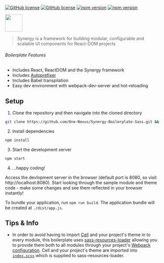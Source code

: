 [![GitHub license](https://img.shields.io/badge/license-MIT-blue.svg)](https://github.com/One-Nexus/Synergy/blob/master/LICENSE)
[![GitHub license](https://api.travis-ci.com/One-Nexus/Synergy.svg)](https://travis-ci.com/One-Nexus/Synergy)
[![npm version](https://badge.fury.io/js/%40onenexus%2Fsynergy.svg)](https://www.npmjs.com/package/@onenexus/synergy)
[![npm version](https://img.shields.io/npm/dm/@onenexus/synergy.svg)](https://www.npmjs.com/package/@onenexus/synergy)

<a href="https://github.com/One-Nexus/Synergy">
    <img height="56px" src="http://www.onenexus.io/synergy/github-logo.png" />
</a>

> Synergy is a framework for building modular, configurable and scalable UI components for React-DOM projects

###### Boilerplate Features

* Includes React, ReactDOM and the Synergy framework
* Includes [Autoprefixer](https://github.com/postcss/autoprefixer)
* Includes Babel transpilation
* Easy dev environment with webpack-dev-server and hot-reloading

## Setup

1. Clone the repository and then navigate into the cloned directory

```bash
git clone https://github.com/One-Nexus/Synergy-Boilerplate-Sass.git && cd Synergy-Boilerplate-Sass
```

2. Install dependencies

```bash
npm install
```

3. Start the development server

```bash
npm start
```

4. ...happy coding!

Access the devlopment server in the browser (default port is 8080, so visit http://localhost:8080). Start looking through the sample module and theme code - make some changes and see them reflected in your browser instantly!

To bundle your application, run `npm run build`. The application bundle will be created at `./dist/app.js`.

## Tips & Info

* In order to avoid having to import [Cell](https://github.com/One-Nexus/Cell) and your project's theme in to every module, this boilerplate uses [sass-resources-loader](https://github.com/shakacode/sass-resources-loader) allowing you to provide them both to all modules through your project's [Webpack configuration](https://github.com/One-Nexus/Cell). Cell and your project's theme are imported into [`index.scss`](https://github.com/One-Nexus/Synergy-Boilerplate-Sass/blob/master/src/index.scss) which is supplied to sass-resources-loader.